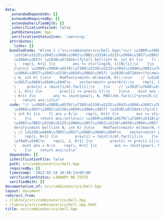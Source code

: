 ```yaml
---
data:
  _extendedDependsOn: []
  _extendedRequiredBy: []
  _extendedVerifiedWith: []
  _isVerificationFailed: false
  _pathExtension: hpp
  _verificationStatusIcon: ':warning:'
  attributes:
    links: []
  bundledCode: "#line 1 \"src/combinatorics/bell.hpp\"\n// \u30D9\u30EB\u6570(\u7389\
    \u533A\u5225\u3042\u308A\u3001\u7BB1\u533A\u5225\u306A\u3057\u3001\u5236\u9650\
    \u306A\u3057) \u203B\u672AVerify\nll bell(int N, int K) {\n    ll ans = 0;\n \
    \   rep(i, K+1) {\n        ans += stirling(N, i)[N][i];\n    }\n    return ans;\n\
    }\n\n// \u30D9\u30EB\u6570(\u7389\u533A\u5225\u3042\u308A\u3001\u7BB1\u533A\u5225\
    \u306A\u3057\u3001\u5236\u9650\u306A\u3057) \u203B\u672AVerify\nmint bell(int\
    \ N, int K) {\n\n    ModTools<mint> mt(max(N, K));\n\n    // \u524D\u8A08\u7B97\
    \u3057\u3066\u304A\u304F\n    vector<mint> prev(K+1);\n    rep(i, K+1) {\n   \
    \     prev[i] = (mint)1/mt.fact[i];\n    }\n    // \u7D2F\u7A4D\u548C\n    rep(i,\
    \ 1, K+1) {\n        prev[i] += prev[i-1];\n    }\n\n    mint ans = 0;\n    rep(i,\
    \ K+1) {\n        ans += (mint)pow(i, N, MOD)/mt.fact[i]*prev[K-i];\n    }\n \
    \   return ans;\n}\n"
  code: "// \u30D9\u30EB\u6570(\u7389\u533A\u5225\u3042\u308A\u3001\u7BB1\u533A\u5225\
    \u306A\u3057\u3001\u5236\u9650\u306A\u3057) \u203B\u672AVerify\nll bell(int N,\
    \ int K) {\n    ll ans = 0;\n    rep(i, K+1) {\n        ans += stirling(N, i)[N][i];\n\
    \    }\n    return ans;\n}\n\n// \u30D9\u30EB\u6570(\u7389\u533A\u5225\u3042\u308A\
    \u3001\u7BB1\u533A\u5225\u306A\u3057\u3001\u5236\u9650\u306A\u3057) \u203B\u672A\
    Verify\nmint bell(int N, int K) {\n\n    ModTools<mint> mt(max(N, K));\n\n   \
    \ // \u524D\u8A08\u7B97\u3057\u3066\u304A\u304F\n    vector<mint> prev(K+1);\n\
    \    rep(i, K+1) {\n        prev[i] = (mint)1/mt.fact[i];\n    }\n    // \u7D2F\
    \u7A4D\u548C\n    rep(i, 1, K+1) {\n        prev[i] += prev[i-1];\n    }\n\n \
    \   mint ans = 0;\n    rep(i, K+1) {\n        ans += (mint)pow(i, N, MOD)/mt.fact[i]*prev[K-i];\n\
    \    }\n    return ans;\n}\n"
  dependsOn: []
  isVerificationFile: false
  path: src/combinatorics/bell.hpp
  requiredBy: []
  timestamp: '2022-03-24 10:49:13+09:00'
  verificationStatus: LIBRARY_NO_TESTS
  verifiedWith: []
documentation_of: src/combinatorics/bell.hpp
layout: document
redirect_from:
- /library/src/combinatorics/bell.hpp
- /library/src/combinatorics/bell.hpp.html
title: src/combinatorics/bell.hpp
---
```

